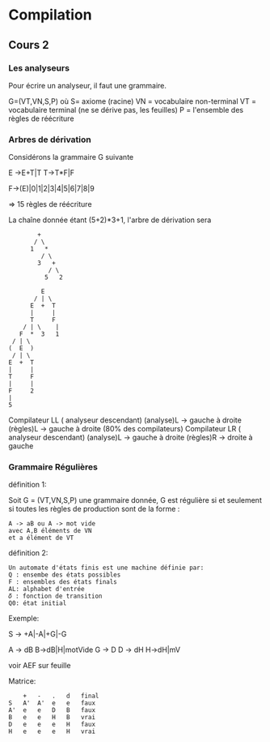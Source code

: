 Compilation
==========================
Cours 2
--------------------------
### Les analyseurs
Pour écrire un analyseur, il faut une grammaire.

G=(VT,VN,S,P) où
S= axiome (racine)
VN = vocabulaire non-terminal
VT = vocabulaire terminal (ne se dérive pas, les feuilles)
P = l'ensemble des règles de réécriture

### Arbres de dérivation

Considérons la grammaire G suivante

E ->E+T|T       T->T*F|F

F->(E)|0|1|2|3|4|5|6|7|8|9

=> 15 règles de réécriture

La chaîne donnée étant (5+2)*3+1, l'arbre de dérivation sera
```
        +
       / \
      1   *
         / \
        3   +
           / \
          5   2
          
         E
       / | \
      E  +  T
      |     |
      T     F
    / | \    |
   F  *  3   1
 / | \
(  E  )
 / | \
E  +  T
|     |
T     F
|     |
F     2
|
5
```
Compilateur LL ( analyseur descendant) (analyse)L -> gauche à droite (règles)L -> gauche à droite (80% des compilateurs)
Compilateur LR ( analyseur descendant) (analyse)L -> gauche à droite (règles)R -> droite à gauche

### Grammaire Régulières

définition 1: 

Soit G = (VT,VN,S,P) une grammaire donnée, G est régulière si et seulement si toutes les règles de production sont de la forme :

    A -> aB ou A -> mot vide
    avec A,B éléments de VN
    et a élément de VT
    
définition 2:

    Un automate d'états finis est une machine définie par:
    Q : ensembe des états possibles
    F : ensembles des états finals
    AL: alphabet d'entrée
    𝛿 : fonction de transition
    Q0: état initial
    
Exemple:

S -> +A|-A|+G|-G

A -> dB         B->dB|H|motVide
G -> D          D -> dH         H->dH|mV

voir AEF sur feuille

Matrice:
```
    +   -   .   d   final
S   A'  A'  e   e   faux
A'  e   e   D   B   faux
B   e   e   H   B   vrai
D   e   e   e   H   faux
H   e   e   e   H   vrai
```